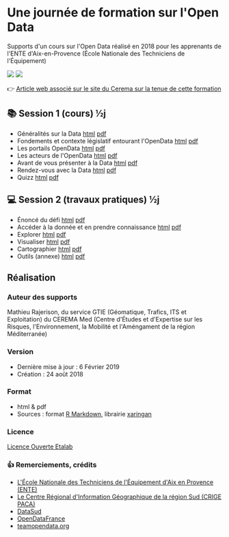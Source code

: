# Une journée de formation sur l'Open Data<br>  

<!--![](https://www.cerema.fr/sites/default/files/styles/uas_medium/public/media/images/2019/02/visuel2.jpeg?itok=QaexK9Vo)-->

Supports d'un cours sur l'Open Data réalisé en 2018 pour les apprenants de l'ENTE d'Aix-en-Provence (École Nationale des Techniciens de l'Équipement)  

![](images/LogoENTE_small.jpg)
![](images/Logo_CEREMA_small.png)

:point_right: [Article web associé sur le site du Cerema sur la tenue de cette formation](https://www.cerema.fr/fr/actualites/cerema-mediterranee-sensibilise-apprenants-ecole-nationale)

## :books: Session 1 (cours) ½j 
- Généralités sur la Data  [html](https://github.com/CEREMA/dtermed.cours_opendata_ente/blob/master/presentations/session1/session1_1_data.html) [pdf](https://github.com/CEREMA/dtermed.cours_opendata_ente/blob/master/presentations/session1/session1_1_data.pdf)
- Fondements et contexte législatif entourant l'OpenData  [html](https://github.com/CEREMA/dtermed.cours_opendata_ente/blob/master/presentations/session1/session1_2_fondements.html) [pdf](https://github.com/CEREMA/dtermed.cours_opendata_ente/blob/master/presentations/session1/session1_2_fondements.pdf)
- Les portails OpenData  [html](https://github.com/CEREMA/dtermed.cours_opendata_ente/blob/master/presentations/session1/session1_3_portails.html) [pdf](https://github.com/CEREMA/dtermed.cours_opendata_ente/blob/master/presentations/session1/session1_3_portails.pdf)
- Les acteurs de l'OpenData  [html](https://github.com/CEREMA/dtermed.cours_opendata_ente/blob/master/presentations/session1/session1_4_acteurs.html) [pdf](https://github.com/CEREMA/dtermed.cours_opendata_ente/blob/master/presentations/session1/session1_4_acteurs.pdf)
- Avant de vous présenter à la Data  [html](https://github.com/CEREMA/dtermed.cours_opendata_ente/blob/master/presentations/session1/session1_5_avant_data.html) [pdf](https://github.com/CEREMA/dtermed.cours_opendata_ente/blob/master/presentations/session1/session1_5_avant_data.pdf)
- Rendez-vous avec la Data  [html](https://github.com/CEREMA/dtermed.cours_opendata_ente/blob/master/presentations/session1/session1_6_rdv_data.html) [pdf](https://github.com/CEREMA/dtermed.cours_opendata_ente/blob/master/presentations/session1/session1_6_rdv_data.pdf)
- Quizz  [html](https://github.com/CEREMA/dtermed.cours_opendata_ente/blob/master/presentations/session1/session1_7_quizz.html) [pdf](https://github.com/CEREMA/dtermed.cours_opendata_ente/blob/master/presentations/session1/sesion_1_7_quizz.pdf)

## :computer: Session 2 (travaux pratiques) ½j 
- Énoncé du défi  [html](https://github.com/CEREMA/dtermed.cours_opendata_ente/blob/master/presentations/session2/session2_1_énoncé.html) [pdf](https://github.com/CEREMA/dtermed.cours_opendata_ente/blob/master/presentations/session2/session2_1_énoncé.pdf)
- Accéder à la donnée et en prendre connaissance  [html](https://github.com/CEREMA/dtermed.cours_opendata_ente/blob/master/presentations/session2/session2_2_acceder_prendre_connaissance.html) [pdf](https://github.com/CEREMA/dtermed.cours_opendata_ente/blob/master/presentations/session2/session2_2_acceder_prendre_connaissance.pdf)
- Explorer  [html](https://github.com/CEREMA/dtermed.cours_opendata_ente/blob/master/presentations/session2/session2_3_explorer.html) [pdf](https://github.com/CEREMA/dtermed.cours_opendata_ente/blob/master/presentations/session2/session2_3_explorer.pdf)
- Visualiser  [html](https://github.com/CEREMA/dtermed.cours_opendata_ente/blob/master/presentations/session2/session2_4_visualiser.html) [pdf](https://github.com/CEREMA/dtermed.cours_opendata_ente/blob/master/presentations/session2/session2_4_visualiser.pdf)
- Cartographier  [html](https://github.com/CEREMA/dtermed.cours_opendata_ente/blob/master/presentations/session2/session2_5_cartographier.html) [pdf](https://github.com/CEREMA/dtermed.cours_opendata_ente/blob/master/presentations/session2/session2_5_cartographier.pdf)
- Outils (annexe)  [html](https://github.com/CEREMA/dtermed.cours_opendata_ente/blob/master/presentations/session2/session2_6_annexe_outils.html) [pdf](https://github.com/CEREMA/dtermed.cours_opendata_ente/blob/master/presentations/session2/session2_6_annexe_outils.pdf)

## Réalisation
### Auteur des supports
Mathieu Rajerison, du service GTIE (Géomatique, Trafics, ITS et Exploitation) du CEREMA Med (Centre d'Études et d'Expertise sur les Risques, l'Environnement, la Mobilité et l'Améngament de la région Méditerranée)

### Version
- Dernière mise à jour : 6 Février 2019
- Création : 24 août 2018

### Format
- html & pdf
- Sources : format [R Markdown](https://rmarkdown.rstudio.com/), librairie [xaringan](https://github.com/yihui/xaringan)

### Licence
[Licence Ouverte Etalab](https://www.etalab.gouv.fr/licence-ouverte-open-licence)

### :thumbsup: Remerciements, crédits
- [L'École Nationale des Techniciens de l'Équipement d'Aix en Provence (ENTE)](http://www.ente.developpement-durable.gouv.fr/aix-en-provence-r41.html)
- [Le Centre Régional d'Information Géographique de la région Sud (CRIGE PACA)](http://www.crige-paca.org/)
- [DataSud](https://www.datasud.fr/)
- [OpenDataFrance](http://www.opendatafrance.net/)
- [teamopendata.org](https://teamopendata.org)
